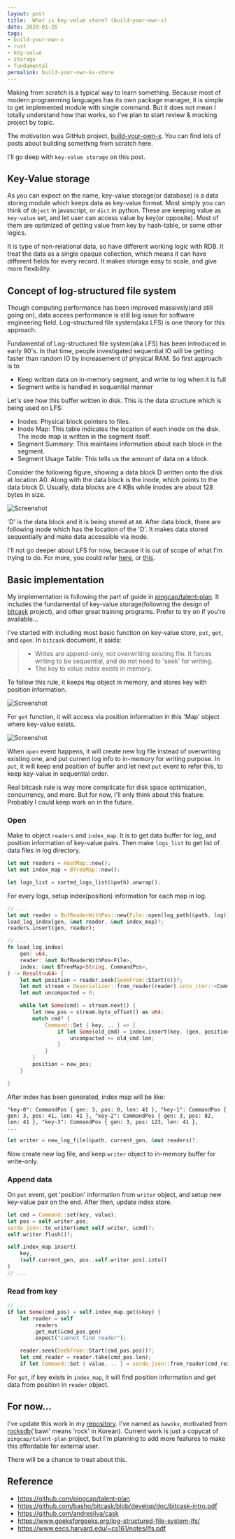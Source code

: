 ```yaml
---
layout: post
title:  What is key-value store? (build-your-own-x)
date: 2020-01-26
tags:
- build-your-own-x
- rust
- key-value
- storage
- fundamental
permalink: build-your-own-kv-store
---
```


Making from scratch is a typical way to learn something. Because most of modern programming languages has its own package manager, it is simple to get implemented module with single command. But it does not mean I totally understand how that works, so I've plan to start review & mocking project by topic.

The motivation was GitHub project, [build-your-own-x](https://github.com/danistefanovic/build-your-own-x). You can find lots of posts about building something from scratch here.

I'll go deep with `key-value storage` on this post.


## Key-Value storage
As you can expect on the name, key-value storage(or database) is a data storing module which keeps data as key-value format. Most simply you can think of `Object` in javascript, or `dict` in python. These are keeping value as `key-value` set, and let user can access value by key(or opposite). Most of them are optimized of getting value from key by hash-table, or some other logics.

It is type of non-relational data, so have different working logic with RDB. It treat the data as a single opaque collection, which means it can have different fields for every record. It makes storage easy to scale, and give more flexibility.


## Concept of log-structured file system
Though computing performance has been improved massively(and still going on), data access performance is still big issue for software engineering field. Log-structured file system(aka LFS) is one theory for this approach.

Fundamental of Log-structured file system(aka LFS) has been introduced in early 90's. In that time, people investigated sequential IO will be getting faster than random IO by increasement of physical RAM. So first approach is to 

- Keep written data on in-memory segment, and write to log when it is full
- Segment write is handled in sequential manner

Let's see how this buffer written in disk. This is the data structure which is being used on LFS:

- Inodes: Physical block pointers to files.
- Inode Map: This table indicates the location of each inode on the disk. The inode map is written in the segment itself.
- Segment Summary: This maintains information about each block in the segment.
- Segment Usage Table: This tells us the amount of data on a block.

Consider the following figure, showing a data block D written onto the disk at location A0. Along with the data block is the inode, which points to the data block D. Usually, data blocks are 4 KBs while inodes are about 128 bytes in size.

![Screenshot](/assets/post_img/build-your-own-kv-store/lfs_write.png)

'D' is the data block and it is being stored at `A0`. After data block, there are following inode which has the location of the 'D'. It makes data stored sequentially and make data accessible via inode. 

I'll not go deeper about LFS for now, because it is out of scope of what I'm trying to do. For more, you could refer [here](https://www.geeksforgeeks.org/log-structured-file-system-lfs/), or [this](https://www.eecs.harvard.edu/~cs161/notes/lfs.pdf).


## Basic implementation
My implementation is following the part of guide in [pingcap/talent-plan](https://github.com/pingcap/talent-plan). It includes the fundamental of key-value storage(following the design of [bitcask](https://github.com/basho/bitcask/blob/develop/doc/bitcask-intro.pdf) project), and other great training programs. Prefer to try on if you're available...

I've started with including most basic function on key-value store, `put`, `get`, and `open`. In `bitcask` document, it saids:

> - Writes are append-only, not overwriting existing file. It forces writing to be sequential, and do not need to 'seek' for writing.
> - The key to value index exists in memory.

To follow this rule, it keeps `Map` object in memory, and stores key with position information.

![Screenshot](/assets/post_img/build-your-own-kv-store/lfs_addr.png)

For `get` function, it will access via position information in this 'Map' object where key-value exists.

![Screenshot](/assets/post_img/build-your-own-kv-store/lfs_storage.png)

When `open` event happens, it will create new log file instead of overwriting existing one, and put current log info to in-memory for writing purpose. In `put`, it will keep end position of buffer and let next `put` event to refer this, to keep key-value in sequential order.

Real bitcask rule is way more complicate for disk space optimization, concurrency, and more. But for now, I'll only think about this feature. Probably I could keep work on in the future.


### Open
Make to object `readers` and `index_map`. It is to get data buffer for log, and position information of key-value pairs. Then make `logs_list` to get list of data files in log directory.

```rust
let mut readers = HashMap::new();
let mut index_map = BTreeMap::new();

let logs_list = sorted_logs_list(&path).unwrap();
```

For every logs, setup index(position) information for each map in log.

```rust
// ...
let mut reader = BufReaderWithPos::new(File::open(log_path(&path, log))?)?;
load_log_index(gen, &mut reader, &mut index_map)?;
readers.insert(gen, reader);

// ...
fn load_log_index(
    gen: u64,
    reader: &mut BufReaderWithPos<File>,
    index: &mut BTreeMap<String, CommandPos>,
) -> Result<u64> {
    let mut position = reader.seek(SeekFrom::Start(0))?;
    let mut stream = Deserializer::from_reader(reader).into_iter::<Command>();
    let mut uncompacted = 0;

    while let Some(cmd) = stream.next() {
        let new_pos = stream.byte_offset() as u64;
        match cmd? {
            Command::Set { key, .. } => {
                if let Some(old_cmd) = index.insert(key, (gen, position..new_pos).into()) {
                    uncompacted += old_cmd.len;
                }
            }
        }
        position = new_pos;
    }

}
```

After index has been generated, index map will be like:
```
"key-0": CommandPos { gen: 3, pos: 0, len: 41 }, "key-1": CommandPos { gen: 3, pos: 41, len: 41 }, "key-2": CommandPos { gen: 3, pos: 82, len: 41 }, "key-3": CommandPos { gen: 3, pos: 123, len: 41 },
...
```

```rust
let writer = new_log_file(&path, current_gen, &mut readers)?;
```
Now create new log file, and keep `writer` object to in-memory buffer for write-only.


### Append data
On `put` event, get 'position' information from `writer` object, and setup new key-value pair on the end. After then, update index store.

```rust
let cmd = Command::set(key, value);
let pos = self.writer.pos;
serde_json::to_writer(&mut self.writer, &cmd)?;
self.writer.flush()?;

self.index_map.insert(
    key, 
    (self.current_gen, pos..self.writer.pos).into()
)
// ...
```


### Read from key
```rust
// ...
if let Some(cmd_pos) = self.index_map.get(&key) {
    let reader = self
        .readers
        .get_mut(&cmd_pos.gen)
        .expect("cannot find reader");

    reader.seek(SeekFrom::Start(cmd_pos.pos))?;
    let cmd_reader = reader.take(cmd_pos.len);
    if let Command::Set { value, .. } = serde_json::from_reader(cmd_reader)? {
```
For `get`, if key exists in `index_map`, it will find position information and get data from position in `reader` object.


## For now...
I've update this work in my [repository](https://github.com/djKooks/bawikv). I've named as `bawikv`, motivated from [rocksdb](https://rocksdb.org)('bawi' means 'rock' in Korean). Current work is just a copycat of `pingcap/talent-plan` project, but I'm planning to add more features to make this affordable for external user. 

There will be a chance to treat about this.


## Reference
* <https://github.com/pingcap/talent-plan>
* <https://github.com/basho/bitcask/blob/develop/doc/bitcask-intro.pdf>
* <https://github.com/andresilva/cask>
* <https://www.geeksforgeeks.org/log-structured-file-system-lfs/>
* <https://www.eecs.harvard.edu/~cs161/notes/lfs.pdf>
